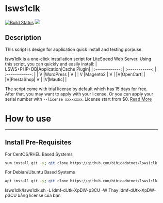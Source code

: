# lsws1clk 
[![Build Status](https://github.com/Code-Egg/lsws1clk/workflows/lsws1clk/badge.svg)](https://github.com/Code-Egg/lsws1clk/actions)
[<img src="https://img.shields.io/badge/Made%20with-BASH-orange.svg">](https://en.wikipedia.org/wiki/Bash_(Unix_shell)) 

Description
--------
This script is design for application quick install and testing porpuse.

lsws1clk is a one-click installation script for LiteSpeed Web Server. Using this script,
you can quickly and easily install:
| LSWS+PHP+DB|Application|Cache Plugin|
| :-------------: | :-------------: | :-------------: |
| V |WordPress | V |
| V |Magento2 | V |
|V|OpenCart| |
|V|PrestaShop| V |
|V|Mautic| |

The script come with trial license by default which has 15 days for free. After that, you may want to apply with your license. Or you can apply your serial number with `--license xxxxxxxx`. License start from $0. [Read More](https://www.litespeedtech.com/products/litespeed-web-server/lsws-pricing)

# How to use
---------

## Install Pre-Requisites
For CentOS/RHEL Based Systems
```bash
yum install git -y; git clone https://github.com/bibicadotnet/lsws1clk.git
```

For Debian/Ubuntu Based Systems
```bash
apt install git -y; git clone https://github.com/bibicadotnet/lsws1clk.git
```

lsws1clk/lsws1clk.sh -L ldmf-dUtk-XpDW-p3CU -W
Thay ldmf-dUtk-XpDW-p3CU bằng license của bạn
